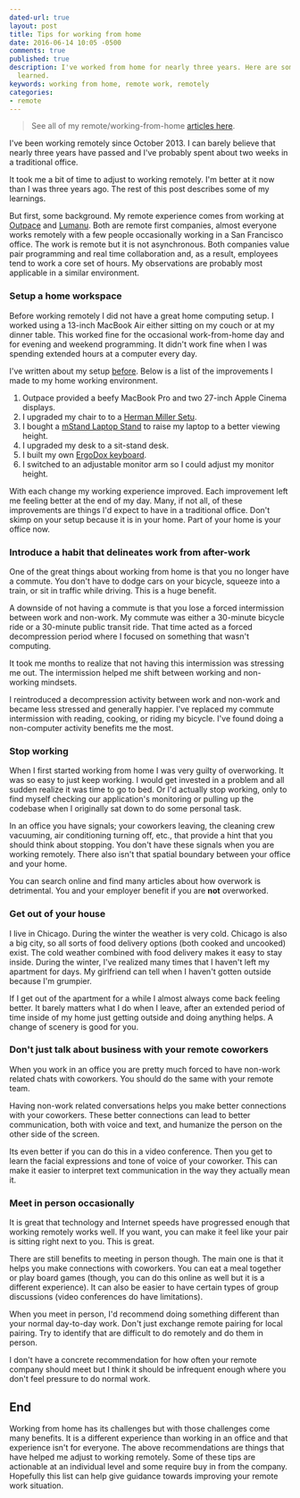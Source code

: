 ```yaml
---
dated-url: true
layout: post
title: Tips for working from home
date: 2016-06-14 10:05 -0500
comments: true
published: true
description: I've worked from home for nearly three years. Here are some tips I've
  learned.
keywords: working from home, remote work, remotely
categories:
- remote
---
```


> See all of my remote/working-from-home [articles here](/blog/categories/remote/).

I've been working remotely since October 2013. I can barely believe
that nearly three years have passed and I've probably spent about two
weeks in a traditional office.

It took me a bit of time to adjust to working remotely. I'm better at
it now than I was three years ago. The rest of this post describes
some of my learnings.

But first, some background. My remote experience comes from working at
[Outpace](http://outpace.com) and [Lumanu](https://lumanu.com). Both
are remote first companies, almost everyone works remotely with a few
people occasionally working in a San Francisco office. The work is
remote but it is not asynchronous. Both companies value pair
programming and real time collaboration and, as a result, employees
tend to work a core set of hours. My observations are probably most
applicable in a similar environment.

### Setup a home workspace

Before working remotely I did not have a great home computing setup. I
worked using a 13-inch MacBook Air either sitting on my couch or at my
dinner table. This worked fine for the occasional work-from-home day
and for evening and weekend programming. It didn't work fine when I
was spending extended hours at a computer every day.

I've written about my setup
[before](/blog/2015/03/31/my-home-work-space/). Below is a list of the
improvements I made to my home working environment.

1. Outpace provided a beefy MacBook Pro and two 27-inch Apple Cinema displays.
1. I upgraded my chair to to a [Herman Miller Setu](http://amzn.to/1XNWKru).
1. I bought a [mStand Laptop Stand](http://www.amazon.com/gp/product/B000OOYECC/=as_li_tl?ie=UTF8&camp=1789&creative=390957&creativeASIN=B000OOYECC&linkCode=as2&tag=jakemccrary08-20&linkId=L5THOTZHJ6FPJSAL) to raise my laptop to a better viewing height.
1. I upgraded my desk to a sit-stand desk.
1. I built my own [ErgoDox keyboard](/blog/2014/07/27/building-the-ergodox-keyboard/).
1. I switched to an adjustable monitor arm so I could adjust my monitor height.

With each change my working experience improved. Each improvement left
me feeling better at the end of my day. Many, if not all, of these
improvements are things I'd expect to have in a traditional
office. Don't skimp on your setup because it is in your home. Part of
your home is your office now.

### Introduce a habit that delineates work from after-work

One of the great things about working from home is that you no longer
have a commute. You don't have to dodge cars on your bicycle, squeeze
into a train, or sit in traffic while driving. This is a huge benefit.

A downside of not having a commute is that you lose a forced
intermission between work and non-work. My commute was either a
30-minute bicycle ride or a 30-minute public transit ride. That time
acted as a forced decompression period where I focused on something
that wasn't computing.

It took me months to realize that not having this intermission was
stressing me out. The intermission helped me shift between working
and non-working mindsets.

I reintroduced a decompression activity between work and non-work and
became less stressed and generally happier. I've replaced my commute
intermission with reading, cooking, or riding my bicycle. I've found
doing a non-computer activity benefits me the most.

### Stop working

When I first started working from home I was very guilty of
overworking. It was so easy to just keep working. I would get invested
in a problem and all sudden realize it was time to go to bed. Or I'd
actually stop working, only to find myself checking our application's
monitoring or pulling up the codebase when I originally sat down to do
some personal task.

In an office you have signals; your coworkers leaving, the cleaning
crew vacuuming, air conditioning turning off, etc., that provide a
hint that you should think about stopping. You don't have these
signals when you are working remotely. There also isn't that spatial
boundary between your office and your home.

You can search online and find many articles about how overwork is
detrimental. You and your employer benefit if you are **not**
overworked.

### Get out of your house

I live in Chicago. During the winter the weather is very cold. Chicago
is also a big city, so all sorts of food delivery options (both cooked
and uncooked) exist. The cold weather combined with food delivery
makes it easy to stay inside. During the winter, I've realized many
times that I haven't left my apartment for days. My girlfriend can
tell when I haven't gotten outside because I'm grumpier.

If I get out of the apartment for a while I almost always come back
feeling better. It barely matters what I do when I leave, after an
extended period of time inside of my home just getting outside and
doing anything helps. A change of scenery is good for you.

### Don't just talk about business with your remote coworkers

When you work in an office you are pretty much forced to have non-work
related chats with coworkers. You should do the same with your remote
team.

Having non-work related conversations helps you make better
connections with your coworkers. These better connections can lead to
better communication, both with voice and text, and humanize the person
on the other side of the screen.

Its even better if you can do this in a video conference. Then you get
to learn the facial expressions and tone of voice of your
coworker. This can make it easier to interpret text communication in
the way they actually mean it.

### Meet in person occasionally

It is great that technology and Internet speeds have progressed enough
that working remotely works well. If you want, you can make it feel
like your pair is sitting right next to you. This is great.

There are still benefits to meeting in person though. The main one is
that it helps you make connections with coworkers. You can eat a meal
together or play board games (though, you can do this online as well
but it is a different experience). It can also be easier to have
certain types of group discussions (video conferences do have
limitations).

When you meet in person, I'd recommend doing something different than
your normal day-to-day work. Don't just exchange remote pairing for
local pairing. Try to identify that are difficult to do remotely and
do them in person.

I don't have a concrete recommendation for how often your remote
company should meet but I think it should be infrequent enough where
you don't feel pressure to do normal work.

## End

Working from home has its challenges but with those challenges come
many benefits. It is a different experience than working in an office
and that experience isn't for everyone. The above recommendations are
things that have helped me adjust to working remotely. Some of these
tips are actionable at an individual level and some require buy in
from the company. Hopefully this list can help give guidance towards
improving your remote work situation.


